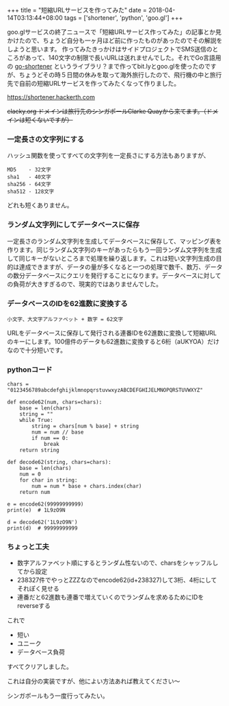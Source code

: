 +++
title = "短縮URLサービスを作ってみた"
date = 2018-04-14T03:13:44+08:00
tags = ['shortener', 'python', 'goo.gl']
+++

goo.glサービスの終了ニュースで「短縮URLサービス作ってみた」の記事とか見かけたので、ちょうど自分も一ヶ月ほど前に作ったものがあったのでその解説をしようと思います。
作ってみたきっかけはサイドプロジェクトでSMS送信のところがあって、140文字の制限で長いURLは送れませんでした。それでGo言語用の [go-shortener](https://github.com/dongri/go-shortener) というライブラリ？まで作ってbit.lyとgoo.glを使ったのですが、ちょうどその時５日間の休みを取って海外旅行したので、飛行機の中と旅行先で自前の短縮URLサービスを作ってみたくなって作りました。

https://shortener.hackerth.com

~~clacky.org ドメインは旅行先のシンガポールClarke Quayから来てます。（ドメインは短くないですが）~~

### 一定長さの文字列にする
ハッシュ関数を使ってすべての文字列を一定長さにする方法もありますが、

```
MD5    - 32文字
sha1   - 40文字
sha256 - 64文字
sha512 - 128文字
```

どれも短くありません。

### ランダム文字列にしてデータベースに保存
一定長さのランダム文字列を生成してデータベースに保存して、マッピング表を作ります。同じランダム文字列のキーがあったらもう一回ランダム文字列を生成して同じキーがないところまで処理を繰り返します。これは短い文字列生成の目的は達成できますが、データの量が多くなると一つの処理で数千、数万、データの数分データベースにクエリを発行することになります。データベースに対しての負荷が大きすぎるので、現実的ではありませんでした。

### データベースのIDを62進数に変換する
`小文字、大文字アルファベット + 数字 = 62文字`

URLをデータベースに保存して発行される連番IDを62進数に変換して短縮URLのキーにします。100億件のデータも62進数に変換すると6桁（aUKYOA）だけなので十分短いです。

### pythonコード

```
chars = "0123456789abcdefghijklmnopqrstuvwxyzABCDEFGHIJELMNOPQRSTUVWXYZ"

def encode62(num, chars=chars):
    base = len(chars)
    string = ""
    while True:
        string = chars[num % base] + string
        num = num // base
        if num == 0:
            break
    return string

def decode62(string, chars=chars):
    base = len(chars)
    num = 0
    for char in string:
        num = num * base + chars.index(char)
    return num

e = encode62(99999999999)
print(e)  # 1L9zO9N

d = decode62('1L9zO9N')
print(d)  # 99999999999
```

### ちょっと工夫

* 数字アルファベット順にするとランダム性ないので、charsをシャッフルしてから設定
* 238327件でやっとZZZなのでencode62(id+238327)して3桁、4桁にしてそれぽく見せる
* 連番だと62進数も連番で増えていくのでランダムを求めるためにIDをreverseする

これで

* 短い
* ユニーク
* データベース負荷

すべてクリアしました。

これは自分の実装ですが、他によい方法あれば教えてください〜

シンガポールもう一度行ってみたい。